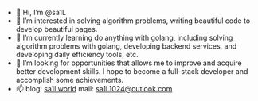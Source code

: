 - 👋 Hi, I’m @sa1L
- 👀 I’m interested in solving algorithm problems, writing beautiful code to develop beautiful pages. 
- 🌱 I’m currently learning do anything with golang, including solving algorithm problems with golang, developing backend services, and developing daily efficiency tools, etc.
- 💞️ I’m looking for opportunities that allows me to improve and acquire better development skills. I hope to become a full-stack developer and accomplish some achievements.
- 📫 blog: [sa1l.world](https://sa1l.world) mail: sa1l.1024@outlook.com
